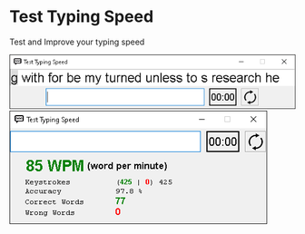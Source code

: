 # Test Typing Speed

Test and Improve your typing speed

<img src="included_files\\1.png">
<img src="included_files\\2.png">
